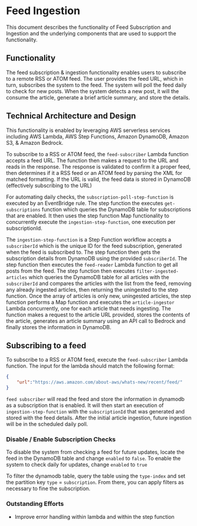 # Feed Ingestion
This document describes the functionality of Feed Subscription and Ingestion and the underlying components that are used to support the functionality. 

## Functionality
The feed subscription & ingestion functionality enables users to subscribe to a remote RSS or ATOM feed. 
The user provides the feed URL, which in turn, subscribes the system to the feed. 
The system will poll the feed daily to check for new posts. 
When the system detects a new post, it will the consume the article, generate a brief article summary, and store the details.

## Technical Architecture and Design
This functionality is enabled by leveraging AWS serverless services including AWS Lambda, AWS Step Functions, Amazon DynamoDB, Amazon S3, & Amazon Bedrock. 

To subscribe to a RSS or ATOM feed, the `feed-subscriber` Lambda function accepts a feed URL. The function then makes a request to the URL and reads in the response. The response is validated to confirm it a proper feed, then determines if it a RSS feed or an ATOM feed by parsing the XML for matched formatting. If the URL is valid, the feed data is stored in DynamoDB (effectively subscribing to the URL)

For automating daily checks, the `subscription-poll-step-function` is executed by an EventBridge rule. The step function the executes `get-subscriptions` function which queries the DynamoDB table for subscriptions that are enabled. It then uses the step function Map functionality to concurrently execute the `ingestion-step-function`, one execution per subscriptionId.

The `ingestion-step-function` is a Step Function workflow accepts a `subscriberId` which is the unique ID for the feed subscription, generated when the feed is subscribed to. The step function then gets the subscription details from DynamoDB using the provided `subscriberId`. The step function then executes the `feed-reader` Lambda function to get all posts from the feed. The step function then executes `filter-ingested-articles` which queries the DynamoDB table for all articles with the `subscriberId` and compares the articles with the list from the feed, removing any already ingested articles, then returning the uningested to the step function. Once the array of articles is only new, uningested articles, the step function performs a Map function and executes the `article-ingestor` Lambda concurrently, one for each article that needs ingesting. The function makes a request to the article URL provided, stores the contents of the article, generates an article summary using an API call to Bedrock and finally stores the information in DynamoDB.


## Subscribing to a feed
To subscribe to a RSS or ATOM feed, execute the `feed-subscriber` Lambda function. The input for the lambda should match the following format:
```json 
{
    "url":"https://aws.amazon.com/about-aws/whats-new/recent/feed/"
}
```
`feed subscriber` will read the feed and store the information in dynamodb as a subscription that is enabled. It will then start an execution of `ingestion-step-function` with the `subscriptionId` that was generated and stored with the feed details. After the initial article ingestion, future ingestion will be in the scheduled daily poll.

### Disable / Enable Subscription Checks
To disable the system from checking a feed for future updates, locate the feed in the DynamoDB table and change `enabled` to `false`.
To enable the system to check daily for updates, change `enabled` to `true`

To filter the dynamodb table, query the table using the `type-index` and set the partition key `type` = `subscription`. From there, you can apply filters as necessary to fine the subscription. 

### Outstanding Efforts
* Improve error handling within lambda and within the step function
